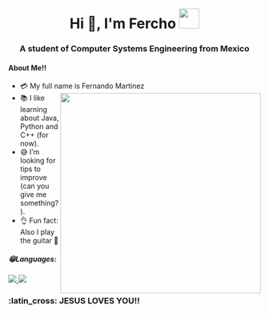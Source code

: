 <h1 align="center">Hi 👋, I'm Fercho <img height="40" src="https://emoji.gg/assets/emoji/7333-parrotdance.gif"></h1>
<h3 align="center">A student of Computer Systems Engineering from Mexico</h3>

<h4>About Me!!</h4>

- :credit_card: My full name is Fernando Martinez <img src="https://media.giphy.com/media/LmNwrBhejkK9EFP504/giphy.gif" width="400" align="right"/>
- :books: I like learning about Java, Python and C++ (for now).
- :sweat_smile: I’m looking for tips to improve (can you give me something?).
- :ok_hand: Fun fact: Also I play the guitar 🎸

<h5>😁Languages:</h5>

<p align="left"> 
    <a href="https://www.java.com" target="_blank"> <img src="https://img.icons8.com/color/48/000000/java-coffee-cup-logo.png"/ > </a>  
    <a href="https://www.python.org" target="_blank"> <img src="https://img.icons8.com/color/48/000000/python.png"/> </a>  
</p>
<!--
**Fercho36/Fercho36** is a ✨ _special_ ✨ repository because its `README.md` (this file) appears on your GitHub profile. -->
<h3>:latin_cross: JESUS LOVES YOU!! </h3>
